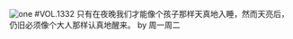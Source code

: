 ![one](http://image.wufazhuce.com/Fs9lbzdm9UYG694TstVRBnMoWsEf)
#VOL.1332
只有在夜晚我们才能像个孩子那样天真地入睡，然而天亮后，仍旧必须像个大人那样认真地醒来。 by 周一周二